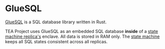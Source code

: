 # GlueSQL

[GlueSQL](https://github.com/gluesql/gluesql) is a SQL database library written in Rust.

TEA Project uses GlueSQL as an embedded SQL database **inside** of a [state machine replica's](state_machine_replica.md) enclave. All data is stored in RAM only. The [state machine](state_machine.md) keeps all SQL states consistent across all replicas.
